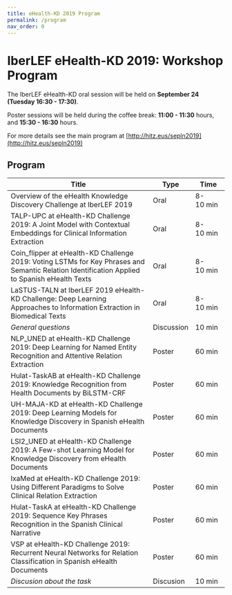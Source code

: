 ```yaml
---
title: eHealth-KD 2019 Program
permalink: /program
nav_order: 0
---
```


# IberLEF eHealth-KD 2019: Workshop Program

The IberLEF eHealth-KD oral session will be held on **September 24 (Tuesday 16:30 - 17:30)**.

Poster sessions will be held during the coffee break: **11:00 - 11:30** hours, and **15:30 - 16:30** hours.

For more details see the main program at [http://hitz.eus/sepln2019](http://hitz.eus/sepln2019)

## Program

Title|Type|Time
-----|----|----
Overview of the eHealth Knowledge Discovery Challenge at IberLEF 2019|Oral|8-10&nbsp;min
TALP-UPC at eHealth-KD Challenge 2019: A Joint Model with Contextual Embeddings for Clinical Information Extraction|Oral|8-10&nbsp;min
Coin_flipper at eHealth-KD Challenge 2019: Voting LSTMs for Key Phrases and Semantic Relation Identification Applied to Spanish eHealth Texts|Oral|8-10&nbsp;min
LaSTUS-TALN at IberLEF 2019 eHealth-KD Challenge: Deep Learning Approaches to Information Extraction in Biomedical Texts|Oral|8-10&nbsp;min
*General questions*|Discussion|10&nbsp;min
NLP_UNED at eHealth-KD Challenge 2019: Deep Learning for Named Entity Recognition and Attentive Relation Extraction|Poster|60&nbsp;min
Hulat-TaskAB at eHealth-KD Challenge 2019: Knowledge Recognition from Health Documents by BiLSTM-CRF|Poster|60&nbsp;min
UH-MAJA-KD at eHealth-KD Challenge 2019: Deep Learning Models for Knowledge Discovery in Spanish eHealth Documents|Poster|60&nbsp;min
LSI2_UNED at eHealth-KD Challenge 2019: A Few-shot Learning Model for Knowledge Discovery from eHealth Documents|Poster|60&nbsp;min
IxaMed at eHealth-KD Challenge 2019: Using Different Paradigms to Solve Clinical Relation Extraction|Poster|60&nbsp;min
Hulat-TaskA at eHealth-KD Challenge 2019: Sequence Key Phrases Recognition in the Spanish Clinical Narrative|Poster|60&nbsp;min 
VSP at eHealth-KD Challenge 2019: Recurrent Neural Networks for Relation Classification in Spanish eHealth Documents|Poster|60&nbsp;min 
*Discusion about the task*|Discusion|10&nbsp;min
